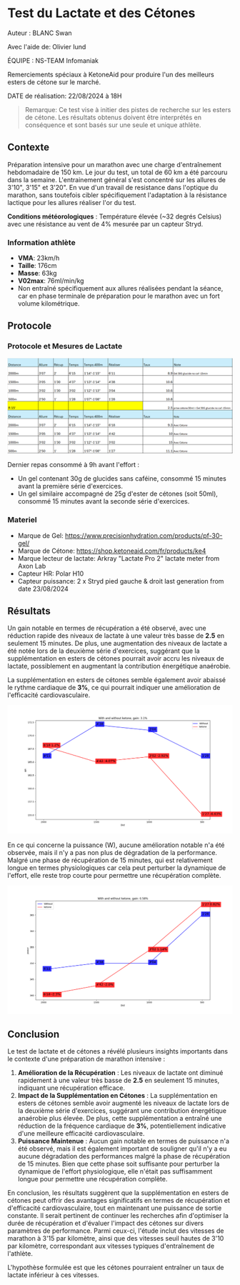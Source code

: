 # Test du Lactate et des Cétones

Auteur : BLANC Swan

Avec l'aide de: Olivier Iund

ÉQUIPE : NS-TEAM Infomaniak

Remerciements spéciaux à KetoneAid pour produire l'un des meilleurs esters de cétone sur le marché.

DATE de réalisation: 22/08/2024 à 18H

> Remarque: Ce test vise à initier des pistes de recherche sur les esters de cétone. Les résultats obtenus doivent être interprétés en conséquence et sont basés sur une seule et unique athlète.

## Contexte

Préparation intensive pour un marathon avec une charge d'entraînement hebdomadaire de 150 km. Le jour du test, un total de 60 km a été parcouru dans la semaine.
L'entrainement général s'est concentré sur les allures de 3'10", 3'15" et 3'20". En vue d'un travail de resistance dans l'optique du marathon, sans toutefois cibler spécifiquement l'adaptation à la résistance lactique pour les allures réaliser l'or du test.

**Conditions météorologiques** : Température élevée (~32 degrés Celsius) avec une résistance au vent de 4% mesurée par un capteur Stryd.

### Information athlète

- **VMA**: 23km/h
- **Taille**: 176cm
- **Masse**: 63kg
- **V02max**: 76ml/min/kg
- Non entraîné spécifiquement aux allures réalisées pendant la séance, car en phase terminale de préparation pour le marathon avec un fort volume kilométrique.

## Protocole

### Protocole et Mesures de Lactate

![img.png](img.png)

Dernier repas consommé à 9h avant l'effort :

- Un gel contenant 30g de glucides sans caféine, consommé 15 minutes avant la première série d'exercices.
- Un gel similaire accompagné de 25g d'ester de cétones (soit 50ml), consommé 15 minutes avant la seconde série d'exercices.

### Materiel

- Marque de Gel: https://www.precisionhydration.com/products/pf-30-gel/
- Marque de Cétone: https://shop.ketoneaid.com/fr/products/ke4
- Marque lecteur de lactate: Arkray "Lactate Pro 2" lactate meter from Axon Lab
- Capteur HR: Polar H10
- Capteur puissance: 2 x Stryd pied gauche & droit last generation from date 23/08/2024

## Résultats

Un gain notable en termes de récupération a été observé, avec une réduction rapide des niveaux de lactate à une valeur très basse de **2.5** en seulement 15 minutes. De plus, une augmentation des niveaux de lactate a été notée lors de la deuxième série d'exercices, suggérant que la supplémentation en esters de cétones pourrait avoir accru les niveaux de lactate, possiblement en augmentant la contribution énergétique anaérobie.

La supplémentation en esters de cétones semble également avoir abaissé le rythme cardiaque de **3%**, ce qui pourrait indiquer une amélioration de l'efficacité cardiovasculaire.

![HR.png](HR.png)

En ce qui concerne la puissance (W), aucune amélioration notable n'a été observée, mais il n'y a pas non plus de dégradation de la performance. Malgré une phase de récupération de 15 minutes, qui est relativement longue en termes physiologiques car cela peut perturber la dynamique de l'effort, elle reste trop courte pour permettre une récupération complète.

![power.png](power.png)

## Conclusion

Le test de lactate et de cétones a révélé plusieurs insights importants dans le contexte d'une préparation de marathon intensive :

1. **Amélioration de la Récupération** : Les niveaux de lactate ont diminué rapidement à une valeur très basse de **2.5** en seulement 15 minutes, indiquant une récupération efficace.
2. **Impact de la Supplémentation en Cétones** : La supplémentation en esters de cétones semble avoir augmenté les niveaux de lactate lors de la deuxième série d'exercices, suggérant une contribution énergétique anaérobie plus élevée. De plus, cette supplémentation a entraîné une réduction de la fréquence cardiaque de **3%**, potentiellement indicative d'une meilleure efficacité cardiovasculaire.
3. **Puissance Maintenue** : Aucun gain notable en termes de puissance n'a été observé, mais il est également important de souligner qu'il n'y a eu aucune dégradation des performances malgré la phase de récupération de 15 minutes. Bien que cette phase soit suffisante pour perturber la dynamique de l'effort physiologique, elle n'était pas suffisamment longue pour permettre une récupération complète.

En conclusion, les résultats suggèrent que la supplémentation en esters de cétones peut offrir des avantages significatifs en termes de récupération et d'efficacité cardiovasculaire, tout en maintenant une puissance de sortie constante. Il serait pertinent de continuer les recherches afin d'optimiser la durée de récupération et d'évaluer l'impact des cétones sur divers paramètres de performance. Parmi ceux-ci, l'étude inclut des vitesses de marathon à 3'15 par kilomètre, ainsi que des vitesses seuil hautes de 3'10 par kilomètre, correspondant aux vitesses typiques d'entraînement de l'athlète. 

L'hypothèse formulée est que les cétones pourraient entraîner un taux de lactate inférieur à ces vitesses.